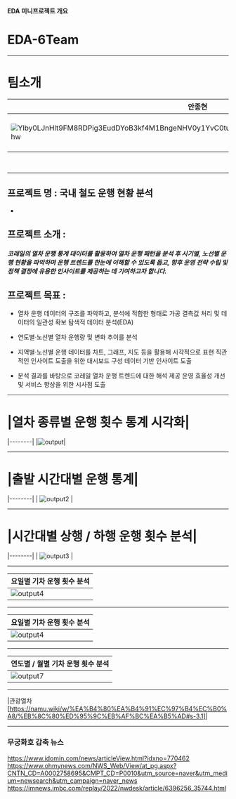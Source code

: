 **EDA 미니프로젝트 개요**
# EDA-6Team

---
# 팀소개
| 안종현 | 김상익 | 정민호 |
 |--------|--------|-------|
 | ![Ylby0LJnHlt9FM8RDPig3EudDYoB3kf4M1BngeNHV0y1YvC0tuElcQ3c1COWHAJQL36IKQbejqfyTyDWOw09hw](https://github.com/user-attachments/assets/fa686c16-cce2-48fe-8486-9854453dbdeb) | ![99cHbpx8WA7yYqDERB1OnenWC66RP6sLSKGuqYjNEkWY97pKiuFsmIw2pLZvMLJsQWgISvrD0L3bjqo9yU8-2g](https://github.com/user-attachments/assets/ec168999-15d5-4b93-98cc-3dd2a7cf5860) | ![2b8a77a2-60c1-484f-839b-9318240dd2a0](https://github.com/user-attachments/assets/0338d9b6-1c8d-47ca-86bc-68d392c46713)






<br>

---
## 프로젝트 명 : 국내 철도 운행 현황 분석
- 
## 프로젝트 소개 : 
##### 코레일의 열차 운행 통계 데이터를 활용하여 열차 운행 패턴을 분석 후 시기별, 노선별 운행 현황을 파악하며 운행 트렌드를 한눈에 이해할 수 있도록 돕고, 향후 운영 전략 수립 및 정책 결정에 유용한 인사이트를 제공하는 데 기여하고자 합니다.

## 프로젝트 목표 : 
- 열차 운행 데이터의 구조를 파악하고, 분석에 적합한 형태로 가공
결측값 처리 및 데이터의 일관성 확보
탐색적 데이터 분석(EDA)

- 연도별·노선별 열차 운행량 및 변화 추이를 분석

 - 지역별·노선별 운행 데이터를 차트, 그래프, 지도 등을 활용해 시각적으로 표현
직관적인 인사이트 도출을 위한 대시보드 구성
데이터 기반 인사이트 도출


 - 분석 결과를 바탕으로 코레일 열차 운행 트렌드에 대한 해석 제공
운영 효율성 개선 및 서비스 향상을 위한 시사점 도출


---
# |열차 종류별 운행 횟수 통계 시각화|
|--------|
|![output](https://github.com/user-attachments/assets/aeaa986e-3bad-4f9f-8204-c31b85e4c367)|



---
# |출발 시간대별 운행 통계|
|--------|
| ![output2](https://github.com/user-attachments/assets/d175af62-84c6-41d6-81eb-0246b1479174) |

---

# |시간대별 상행 / 하행 운행 횟수 분석| 
|--------|
| ![output3](https://github.com/user-attachments/assets/0befbaa9-6690-4406-9b0b-1907d28a11ce) |

---

|요일별 기차 운행 횟수 분석| 
|--------|
| ![output4](https://github.com/user-attachments/assets/c1be661c-b1cd-4990-9e03-c2075628eaa9) |

---

|요일별 기차 운행 횟수 분석| 
|--------|
| ![output4](https://github.com/user-attachments/assets/c1be661c-b1cd-4990-9e03-c2075628eaa9) |

---

|연도별 / 월별 기차 운행 횟수 분석| 
|--------|
| ![output7](https://github.com/user-attachments/assets/9033971f-2bb2-448e-aefa-c5511f568302) |

---

|관광열차[https://namu.wiki/w/%EA%B4%80%EA%B4%91%EC%97%B4%EC%B0%A8/%EB%8C%80%ED%95%9C%EB%AF%BC%EA%B5%AD#s-3.1]|





---
### 무궁화호 감축 뉴스

https://www.idomin.com/news/articleView.html?idxno=770462
https://www.ohmynews.com/NWS_Web/View/at_pg.aspx?CNTN_CD=A0002758695&CMPT_CD=P0010&utm_source=naver&utm_medium=newsearch&utm_campaign=naver_news
https://imnews.imbc.com/replay/2022/nwdesk/article/6396256_35744.html
